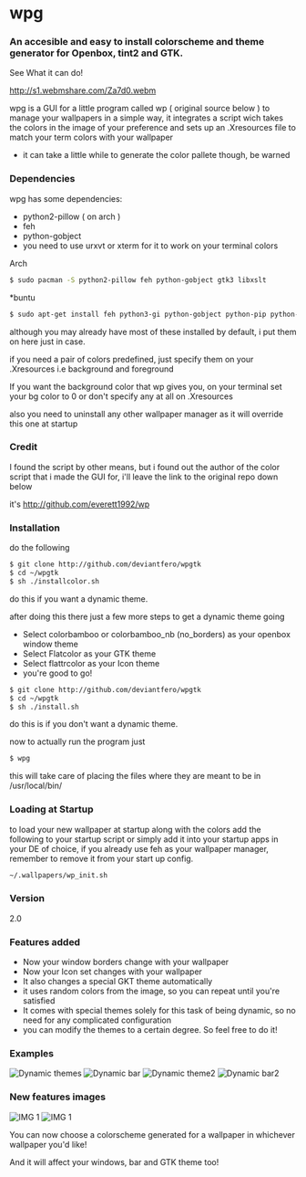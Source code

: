 # wpg
### An accesible and easy to install colorscheme and theme generator for Openbox, tint2 and GTK.

See What it can do!

http://s1.webmshare.com/Za7d0.webm

wpg is a GUI for a little program called wp ( original source below ) to manage your wallpapers in a simple way, it integrates a script wich takes the colors in the image of your preference and sets up an .Xresources file to match your term colors with your wallpaper

* it can take a little while to generate the color pallete though, be warned

### Dependencies

wpg has some dependencies:

* python2-pillow ( on arch )
* feh
* python-gobject
* you need to use urxvt or xterm for it to work on your terminal colors

Arch
```sh
$ sudo pacman -S python2-pillow feh python-gobject gtk3 libxslt
```
*buntu
```sh
$ sudo apt-get install feh python3-gi python-gobject python-pip python-imaging libfreetype6 libfreetype6-dev xsltproc && pip install Pillow
```
although you may already have most of these installed by default, i put them on here just in case.

if you need a pair of colors predefined, just specify them on your .Xresources
i.e background and foreground

If you want the background color that wp gives you, on your terminal set your bg color to 0
or don't specify any at all on .Xresources

also you need to uninstall any other wallpaper manager as it will override this one at startup

### Credit
I found the script by other means, but i found out the author of the color script that i made
the GUI for, i'll leave the link to the original repo down below 

it's http://github.com/everett1992/wp

### Installation 
do the following

```sh
$ git clone http://github.com/deviantfero/wpgtk
$ cd ~/wpgtk
$ sh ./installcolor.sh
```
do this if you want a dynamic theme.

after doing this there just a few more steps to get a dynamic theme going
* Select colorbamboo or colorbamboo_nb (no_borders) as your openbox window theme
* Select Flatcolor as your GTK theme
* Select flattrcolor as your Icon theme
* you're good to go!

```sh
$ git clone http://github.com/deviantfero/wpgtk
$ cd ~/wpgtk
$ sh ./install.sh
```
do this is if you don't want a dynamic theme.

now to actually run the program just
```sh
$ wpg
```
this will take care of placing the files where they are meant to be in /usr/local/bin/

### Loading at Startup
to load your new wallpaper at startup along with the colors add the following to your startup script or simply add it into your startup apps in your DE of choice, if you already use feh as your wallpaper manager, remember to remove it from your start up config.

```sh
~/.wallpapers/wp_init.sh
```

### Version
2.0

### Features added

* Now your window borders change with your wallpaper
* Now your Icon set changes with your wallpaper
* It also changes a special GKT theme automatically
* it uses random colors from the image, so you can repeat until you're satisfied
* It comes with special themes solely for this task of being dynamic, so no need for any complicated configuration
* you can modify the themes to a certain degree. So feel free to do it!

### Examples
![Dynamic themes](http://i.imgur.com/MGPtHXs.png)
![Dynamic bar](http://i.imgur.com/1d8ragK.png)
![Dynamic theme2](http://i.imgur.com/wzBV8nV.png)
![Dynamic bar2](http://i.imgur.com/ucBAOXT.png)

### New features images

![IMG 1](http://i.imgur.com/xXIB7QH.png)
![IMG 1](http://i.imgur.com/fpbmtPi.png)

You can now choose a colorscheme generated for a wallpaper in whichever wallpaper you'd like!

And it will affect your windows, bar and GTK theme too!

